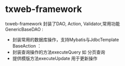 txweb-framework
====================
txweb-framework 封装了DAO, Action, Validator,常用功能<br/>
GenericBaseDAO : <br/> 
 - 封装常用的数据库操作，支持Mybatis与JdbcTemplate<br/>
BaseAction ： <br/>
 - 封装查询操作的方法executeQuery 如 分页查询 <br/>
 - 提供模版方法executeUpdate 用于更新操作